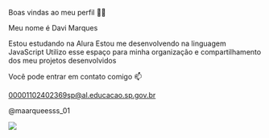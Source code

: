 Boas vindas ao meu perfil 💙💙

Meu nome é Davi Marques

Estou estudando na Alura
Estou me desenvolvendo na linguagem JavaScript
Utilizo esse espaço para minha organização e compartilhamento dos meu projetos desenvolvidos

Você pode entrar em contato comigo 📫

00001102402369sp@al.educacao.sp.gov.br

@maarqueesss_01  

![](https://i.giphy.com/media/v1.Y2lkPTc5MGI3NjExb2E5c3dscTBobHlsNmZhOHB6MTN0YnhmajIwNW4yZmVvYW9kM203bSZlcD12MV9pbnRlcm5hbF9naWZfYnlfaWQmY3Q9Zw/ce0KXTXlJD5a86X7xh/giphy.gif)
